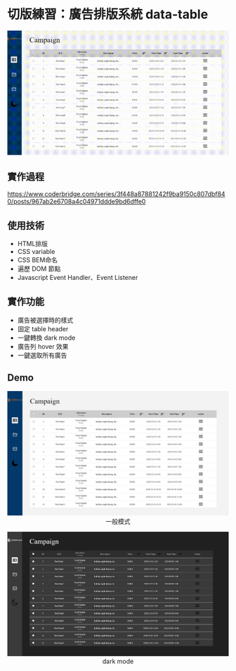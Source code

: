 # 切版練習：廣告排版系統 data-table
<p align="center">
<img src="https://raw.githubusercontent.com/wintersprouter/data-table/master/public/Desktop%202021.gif">
</p>

## 實作過程

https://www.coderbridge.com/series/3f448a87881242f9ba9150c807dbf840/posts/967ab2e6708a4c04971ddde9bd6dffe0

## 使用技術 
  -  HTML排版
  -  CSS variable
  -  CSS  BEM命名
  -  遍歷 DOM 節點
  -  Javascript Event Handler、Event Listener
  
## 實作功能
  -  廣告被選擇時的樣式
  -  固定 table header
  -  一鍵轉換 dark mode
  -  廣告列 hover 效果
  -  一鍵選取所有廣告
## Demo
<p align="center">
  <img src="https://raw.githubusercontent.com/wintersprouter/data-table/master/public/whiteMode.png"/>
  一般模式
</p>
<p align="center">
  <img src="https://raw.githubusercontent.com/wintersprouter/data-table/master/public/darkMode.png"/>
  dark mode
</p>
